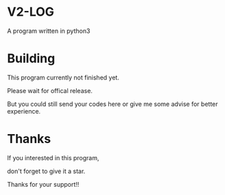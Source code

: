 # V2-LOG 
A program written in python3 

# Building 
This program currently not finished yet. 

Please wait for offical release. 

But you could still send your codes here or give me some advise for better experience. 

# Thanks 
If you interested in this program, 

don't forget to give it a star. 

Thanks for your support!!

